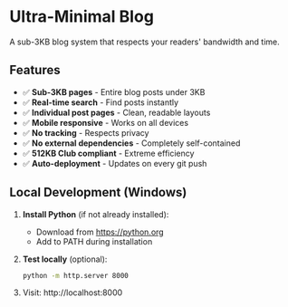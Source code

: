 # Ultra-Minimal Blog

A sub-3KB blog system that respects your readers' bandwidth and time.

## Features

- ✅ **Sub-3KB pages** - Entire blog posts under 3KB
- ✅ **Real-time search** - Find posts instantly
- ✅ **Individual post pages** - Clean, readable layouts
- ✅ **Mobile responsive** - Works on all devices
- ✅ **No tracking** - Respects privacy
- ✅ **No external dependencies** - Completely self-contained
- ✅ **512KB Club compliant** - Extreme efficiency
- ✅ **Auto-deployment** - Updates on every git push

## Local Development (Windows)

1. **Install Python** (if not already installed):
   - Download from https://python.org
   - Add to PATH during installation

2. **Test locally** (optional):
   ```cmd
   python -m http.server 8000

3. Visit: http://localhost:8000